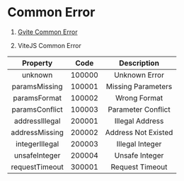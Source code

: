 # Common Error

1. [Gvite Common Error](../rpc/README.md)

2. ViteJS Common Error

| Property | Code | Description |
|:-----:|:-------:|:--------:|
| unknown | 100000 | Unknown Error |
| paramsMissing | 100001 | Missing Parameters |
| paramsFormat | 100002 | Wrong Format |
| paramsConflict | 100003 | Parameter Conflict |
| addressIllegal | 200001 | Illegal Address |
| addressMissing | 200002 | Address Not Existed |
| integerIllegal | 200003 | Illegal Integer |
| unsafeInteger | 200004 | Unsafe Integer |
| requestTimeout | 300001 | Request Timeout |
